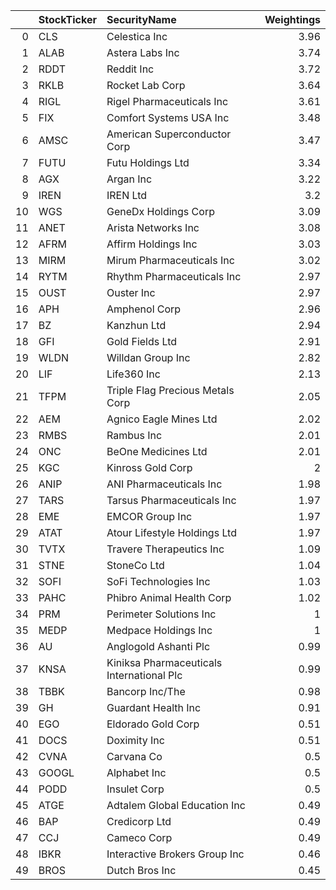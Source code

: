 |    | StockTicker   | SecurityName                              |   Weightings |
|---:|:--------------|:------------------------------------------|-------------:|
|  0 | CLS           | Celestica Inc                             |         3.96 |
|  1 | ALAB          | Astera Labs Inc                           |         3.74 |
|  2 | RDDT          | Reddit Inc                                |         3.72 |
|  3 | RKLB          | Rocket Lab Corp                           |         3.64 |
|  4 | RIGL          | Rigel Pharmaceuticals Inc                 |         3.61 |
|  5 | FIX           | Comfort Systems USA Inc                   |         3.48 |
|  6 | AMSC          | American Superconductor Corp              |         3.47 |
|  7 | FUTU          | Futu Holdings Ltd                         |         3.34 |
|  8 | AGX           | Argan Inc                                 |         3.22 |
|  9 | IREN          | IREN Ltd                                  |         3.2  |
| 10 | WGS           | GeneDx Holdings Corp                      |         3.09 |
| 11 | ANET          | Arista Networks Inc                       |         3.08 |
| 12 | AFRM          | Affirm Holdings Inc                       |         3.03 |
| 13 | MIRM          | Mirum Pharmaceuticals Inc                 |         3.02 |
| 14 | RYTM          | Rhythm Pharmaceuticals Inc                |         2.97 |
| 15 | OUST          | Ouster Inc                                |         2.97 |
| 16 | APH           | Amphenol Corp                             |         2.96 |
| 17 | BZ            | Kanzhun Ltd                               |         2.94 |
| 18 | GFI           | Gold Fields Ltd                           |         2.91 |
| 19 | WLDN          | Willdan Group Inc                         |         2.82 |
| 20 | LIF           | Life360 Inc                               |         2.13 |
| 21 | TFPM          | Triple Flag Precious Metals Corp          |         2.05 |
| 22 | AEM           | Agnico Eagle Mines Ltd                    |         2.02 |
| 23 | RMBS          | Rambus Inc                                |         2.01 |
| 24 | ONC           | BeOne Medicines Ltd                       |         2.01 |
| 25 | KGC           | Kinross Gold Corp                         |         2    |
| 26 | ANIP          | ANI Pharmaceuticals Inc                   |         1.98 |
| 27 | TARS          | Tarsus Pharmaceuticals Inc                |         1.97 |
| 28 | EME           | EMCOR Group Inc                           |         1.97 |
| 29 | ATAT          | Atour Lifestyle Holdings Ltd              |         1.97 |
| 30 | TVTX          | Travere Therapeutics Inc                  |         1.09 |
| 31 | STNE          | StoneCo Ltd                               |         1.04 |
| 32 | SOFI          | SoFi Technologies Inc                     |         1.03 |
| 33 | PAHC          | Phibro Animal Health Corp                 |         1.02 |
| 34 | PRM           | Perimeter Solutions Inc                   |         1    |
| 35 | MEDP          | Medpace Holdings Inc                      |         1    |
| 36 | AU            | Anglogold Ashanti Plc                     |         0.99 |
| 37 | KNSA          | Kiniksa Pharmaceuticals International Plc |         0.99 |
| 38 | TBBK          | Bancorp Inc/The                           |         0.98 |
| 39 | GH            | Guardant Health Inc                       |         0.91 |
| 40 | EGO           | Eldorado Gold Corp                        |         0.51 |
| 41 | DOCS          | Doximity Inc                              |         0.51 |
| 42 | CVNA          | Carvana Co                                |         0.5  |
| 43 | GOOGL         | Alphabet Inc                              |         0.5  |
| 44 | PODD          | Insulet Corp                              |         0.5  |
| 45 | ATGE          | Adtalem Global Education Inc              |         0.49 |
| 46 | BAP           | Credicorp Ltd                             |         0.49 |
| 47 | CCJ           | Cameco Corp                               |         0.49 |
| 48 | IBKR          | Interactive Brokers Group Inc             |         0.46 |
| 49 | BROS          | Dutch Bros Inc                            |         0.45 |